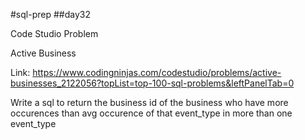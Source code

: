 #sql-prep
##day32

Code Studio Problem

Active Business

Link:
https://www.codingninjas.com/codestudio/problems/active-businesses_2122056?topList=top-100-sql-problems&leftPanelTab=0

Write a sql to return the business id of the business who have more occurences than avg occurence of that event_type in more than one event_type